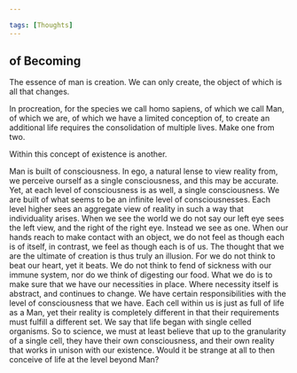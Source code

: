 ```yaml
---

tags: [Thoughts]
---
```


## of Becoming

The essence of man is creation. We can only create, the object of which is all that changes. 

In procreation, for the species we call homo sapiens, of which we call Man, of which we are, of which we have a limited conception of, to create an additional life requires the consolidation of multiple lives. Make one from two. 

Within this concept of existence is another. 

Man is built of consciousness. In ego, a natural lense to view reality from, we perceive ourself as a single consciousness, and this may be accurate. Yet, at each level of consciousness is as well, a single consciousness. We are built of what seems to be an infinite level of consciousnesses. Each level higher sees an aggregate view of reality in such a way that individuality arises. When we see the world we do not say our left eye sees the left view, and the right of the right eye. Instead we see as one. When our hands reach to make contact with an object, we do not feel as though each is of itself, in contrast, we feel as though each is of us. The thought that we are the ultimate of creation is thus truly an illusion. For we do not think to beat our heart, yet it beats. We do not think to fend of sickness with our immune system, nor do we think of digesting our food. What we do is to make sure that we have our necessities in place. Where necessity itself is abstract, and continues to change. We have certain responsibilities with the level of consciousness that we have. Each cell within us is just as full of life as a Man, yet their reality is completely different in that their requirements must fulfill a different set. We say that life began with single celled organisms. So to science, we must at least believe that up to the granularity of a single cell, they have their own consciousness, and their own reality that works in unison with our existence. Would it be strange at all to then conceive of life at the level beyond Man?
